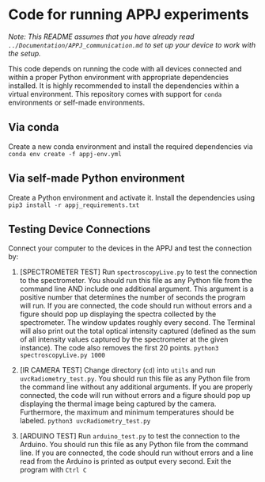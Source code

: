 # Code for running APPJ experiments

*Note: This README assumes that you have already read `../Documentation/APPJ_communication.md` to set up your device to work with the setup.*

This code depends on running the code with all devices connected and within a proper Python environment with appropriate dependencies installed. It is highly recommended to install the dependencies within a virtual environment. This repository comes with support for `conda` environments or self-made environments.

## Via conda
Create a new conda environment and install the required dependencies via
`conda env create -f appj-env.yml`

## Via self-made Python environment
Create a Python environment and activate it. Install the dependencies using
`pip3 install -r appj_requirements.txt`

## Testing Device Connections
Connect your computer to the devices in the APPJ and test the connection by:

1. [SPECTROMETER TEST] Run `spectroscopyLive.py` to test the connection to the spectrometer. You should run this file as any Python file from the command line AND include one additional argument. This argument is a positive number that determines the number of seconds the program will run. If you are connected, the code should run without errors and a figure should pop up displaying the spectra collected by the spectrometer. The window updates roughly every second. The Terminal will also print out the total optical intensity captured (defined as the sum of all intensity values captured by the spectrometer at the given instance). The code also removes the first 20 points.
`python3 spectroscopyLive.py 1000`

2. [IR CAMERA TEST] Change directory (`cd`) into `utils` and run `uvcRadiometry_test.py`. You should run this file as any Python file from the command line without any additional arguments. If you are properly connected, the code will run without errors and a figure should pop up displaying the thermal image being captured by the camera. Furthermore, the maximum and minimum temperatures should be labeled.
`python3 uvcRadiometry_test.py`

3. [ARDUINO TEST] Run `arduino_test.py` to test the connection to the Arduino. You should run this file as any Python file from the command line. If you are connected, the code should run without errors and a line read from the Arduino is printed as output every second. Exit the program with `Ctrl C`
